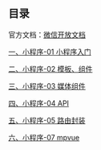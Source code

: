 ## 目录官方文档：[微信开放文档](https://developers.weixin.qq.com/miniprogram/dev/framework/)[一、小程序-01 小程序入门](小程序-01%20小程序入门.md)[二、小程序-02 模板、组件](小程序-02%20模板、组件.md)[三、小程序-03  媒体组件](小程序-03%20%20媒体组件.md)[四、小程序-04  API](小程序-04%20%20API.md)[五、小程序-05 路由封装](小程序-05%20路由封装.md)[六、小程序-07 mpvue](小程序-07%20mpvue.md)<Vssue title="小程序" />